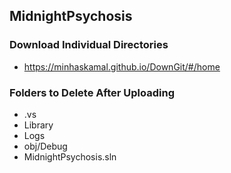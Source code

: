 ## MidnightPsychosis
### Download Individual Directories
- https://minhaskamal.github.io/DownGit/#/home 

### Folders to Delete After Uploading
- .vs
- Library
- Logs
- obj/Debug
- MidnightPsychosis.sln

